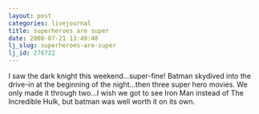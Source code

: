 ```yaml
---
layout: post
categories: livejournal
title: superheroes are super
date: 2008-07-21 13:49:48
lj_slug: superheroes-are-super
lj_id: 276722
---
```

I saw the dark knight this weekend...super-fine! Batman skydived into the drive-in at the beginning of the night...then three super hero movies. We only made it through two...I wish we got to see Iron Man instead of The Incredible Hulk, but batman was well worth it on its own.
